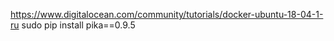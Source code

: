 https://www.digitalocean.com/community/tutorials/docker-ubuntu-18-04-1-ru
sudo pip install pika==0.9.5
